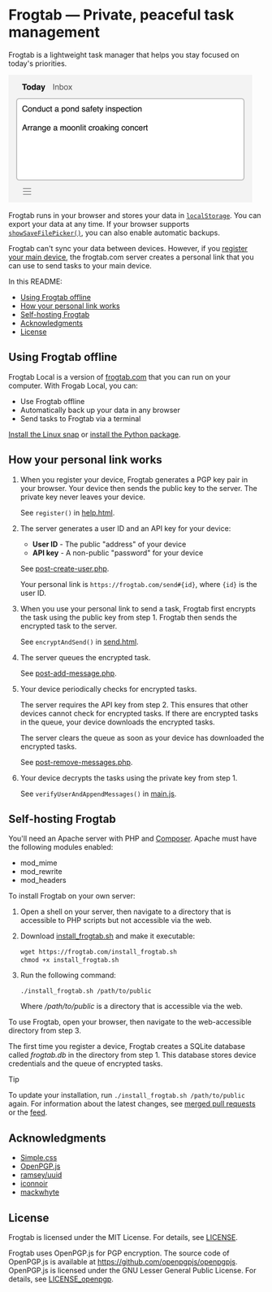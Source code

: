 # Frogtab — Private, peaceful task management

Frogtab is a lightweight task manager that helps you stay focused on today's priorities.

<p><img alt="The Today view in Frogtab" src="./demo.png" width="480"></p>

Frogtab runs in your browser and stores your data in [`localStorage`](https://developer.mozilla.org/en-US/docs/Web/API/Window/localStorage). You can export your data at any time. If your browser supports [`showSaveFilePicker()`](https://developer.mozilla.org/en-US/docs/Web/API/Window/showSaveFilePicker), you can also enable automatic backups.

Frogtab can't sync your data between devices. However, if you [register your main device](https://frogtab.com/help#registering-for-a-personal-link), the frogtab.com server creates a personal link that you can use to send tasks to your main device.

In this README:

  - [Using Frogtab offline](#using-frogtab-offline)
  - [How your personal link works](#how-your-personal-link-works)
  - [Self-hosting Frogtab](#self-hosting-frogtab)
  - [Acknowledgments](#acknowledgments)
  - [License](#license)

## Using Frogtab offline

Frogtab Local is a version of [frogtab.com](https://frogtab.com) that you can run on your computer. With Frogab Local, you can:

  - Use Frogtab offline
  - Automatically back up your data in any browser
  - Send tasks to Frogtab via a terminal

[Install the Linux snap](https://snapcraft.io/frogtab) or [install the Python package](https://github.com/dwilding/frogtab/blob/main/local/README.md#frogtab-local).

## How your personal link works

 1. When you register your device, Frogtab generates a PGP key pair in your browser. Your device then sends the public key to the server. The private key never leaves your device.

    See `register()` in [help.html](app/help.html).

 2. The server generates a user ID and an API key for your device:

      - **User ID** - The public "address" of your device
      - **API key** - A non-public "password" for your device

    See [post-create-user.php](server/public/open/post-create-user.php).

    Your personal link is `https://frogtab.com/send#{id}`, where `{id}` is the user ID.

 3. When you use your personal link to send a task, Frogtab first encrypts the task using the public key from step 1. Frogtab then sends the encrypted task to the server.

    See `encryptAndSend()` in [send.html](app/send.html).

 4. The server queues the encrypted task.

    See [post-add-message.php](server/public/open/post-add-message.php).

 5. Your device periodically checks for encrypted tasks.

    The server requires the API key from step 2. This ensures that other devices cannot check for encrypted tasks. If there are encrypted tasks in the queue, your device downloads the encrypted tasks.

    The server clears the queue as soon as your device has downloaded the encrypted tasks.

    See [post-remove-messages.php](server/public/open/post-remove-messages.php).

 6. Your device decrypts the tasks using the private key from step 1.

    See `verifyUserAndAppendMessages()` in [main.js](app/main.js).

## Self-hosting Frogtab

You'll need an Apache server with PHP and [Composer](https://getcomposer.org/). Apache must have the following modules enabled:

  - mod_mime
  - mod_rewrite
  - mod_headers

To install Frogtab on your own server:

 1. Open a shell on your server, then navigate to a directory that is accessible to PHP scripts but not accessible via the web.

 2. Download [install_frogtab.sh](extra/install_frogtab.sh) and make it executable:

    ```
    wget https://frogtab.com/install_frogtab.sh
    chmod +x install_frogtab.sh
    ```

 3. Run the following command:

    ```
    ./install_frogtab.sh /path/to/public
    ```

    Where */path/to/public* is a directory that is accessible via the web.

To use Frogtab, open your browser, then navigate to the web-accessible directory from step 3.

The first time you register a device, Frogtab creates a SQLite database called *frogtab.db* in the directory from step 1. This database stores device credentials and the queue of encrypted tasks.

> [!TIP]
> To update your installation, run `./install_frogtab.sh /path/to/public` again. For information about the latest changes, see [merged pull requests](https://github.com/dwilding/frogtab/pulls?q=state%3Amerged+label%3Aserver+sort%3Acreated-desc) or the [feed](https://frogtab.com/changes.xml).

## Acknowledgments

  - [Simple.css](https://simplecss.org)
  - [OpenPGP.js](https://openpgpjs.org)
  - [ramsey/uuid](https://uuid.ramsey.dev)
  - [iconnoir](https://iconoir.com)
  - [mackwhyte](https://www.fiverr.com/mackwhyte)

## License

Frogtab is licensed under the MIT License. For details, see [LICENSE](LICENSE).

Frogtab uses OpenPGP.js for PGP encryption. The source code of OpenPGP.js is available at https://github.com/openpgpjs/openpgpjs. OpenPGP.js is licensed under the GNU Lesser General Public License. For details, see [LICENSE_openpgp](LICENSE_openpgp).
